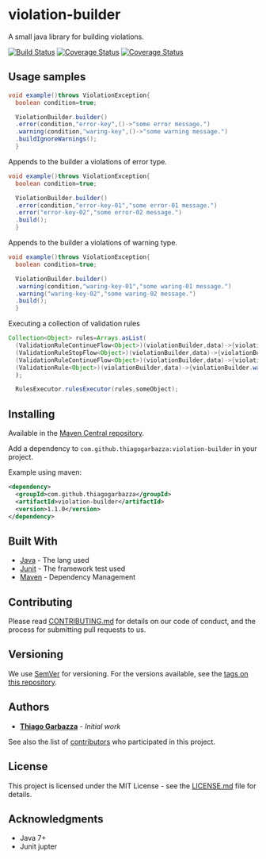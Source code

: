 # violation-builder
A small java library for building violations.

[![Build Status](https://travis-ci.org/thiagogarbazza/violation-builder.svg?branch=master)](https://travis-ci.org/thiagogarbazza/violation-builder)
[![Coverage Status](https://sonarcloud.io/api/project_badges/measure?project=com.github.thiagogarbazza:violation-builder&metric=alert_status)](https://sonarcloud.io/dashboard?id=com.github.thiagogarbazza:violation-builder)
[![Coverage Status](https://sonarcloud.io/api/project_badges/measure?project=com.github.thiagogarbazza:violation-builder&metric=coverage)](https://sonarcloud.io/dashboard?id=com.github.thiagogarbazza:violation-builder)

## Usage samples

```java
void example()throws ViolationException{
  boolean condition=true;

  ViolationBuilder.builder()
  .error(condition,"error-key",()->"some error message.")
  .warning(condition,"waring-key",()->"some warning message.")
  .buildIgnoreWarnings();
  }
```

Appends to the builder a violations of error type.

```java
void example()throws ViolationException{
  boolean condition=true;

  ViolationBuilder.builder()
  .error(condition,"error-key-01","some error-01 message.")
  .error("error-key-02","some error-02 message.")
  .build();
  }
```

Appends to the builder a violations of warning type.

```java
void example()throws ViolationException{
  boolean condition=true;

  ViolationBuilder.builder()
  .warning(condition,"waring-key-01","some waring-01 message.")
  .warning("waring-key-02","some waring-02 message.")
  .build();
  }
```

Executing a collection of validation rules

```java
Collection<Object> rules=Arrays.asList(
  (ValidationRuleContinueFlow<Object>)(violationBuilder,data)->{violationBuilder.warning(condition,"waring-key-01","some waring-01 message.")}),
  (ValidationRuleStopFlow<Object>)(violationBuilder,data)->{violationBuilder.error(condition,"error-key-01","some error-01 message.")}),
  (ValidationRuleContinueFlow<Object>)(violationBuilder,data)->{violationBuilder.warning(condition,"error-key-01","some error-01 message.")}),
  (ValidationRule<Object>)(violationBuilder,data)->{violationBuilder.warning(condition,"error-key-01","some error-01 message.");return Rulesflow.CONTINUE;}),
  );

  RulesExecutor.rulesExecutor(rules,someObject);
```

## Installing

Available in the [Maven Central repository].

Add a dependency to `com.github.thiagogarbazza:violation-builder` in your project.

Example using maven:
```xml
<dependency>
  <groupId>com.github.thiagogarbazza</groupId>
  <artifactId>violation-builder</artifactId>
  <version>1.1.0</version>
</dependency>
```

## Built With

- [Java](https://www.java.com/) - The lang used
- [Junit](https://junit.org/junit5/) - The framework test used
- [Maven](https://maven.apache.org/) - Dependency Management

## Contributing

Please read [CONTRIBUTING.md](CONTRIBUTING.md) for details on our code of conduct, and the process for submitting pull requests to us.

## Versioning

We use [SemVer](http://semver.org/) for versioning. For the versions available, see the [tags on this repository].

## Authors

- **[Thiago Garbazza](https://github.com/thiagogarbazza)** - *Initial work*

See also the list of [contributors] who participated in this project.

## License

This project is licensed under the MIT License - see the [LICENSE.md](LICENSE.md) file for details.

## Acknowledgments

- Java 7+
- Junit jupter


[contributors]: (https://github.com/thiagogarbazza/violation-builder/contributors)
[tags on this repository]: https://github.com/thiagogarbazza/violation-builder/tags

[Maven Central repository]: http://mvnrepository.com/artifact/com.github.thiagogarbazza/violation-builder
